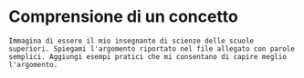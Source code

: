 # Comprensione di un concetto

```
Immagina di essere il mio insegnante di scienze delle scuole superiori. Spiegami l'argomento riportato nel file allegato con parole semplici. Aggiungi esempi pratici che mi consentano di capire meglio l'argomento.
```
